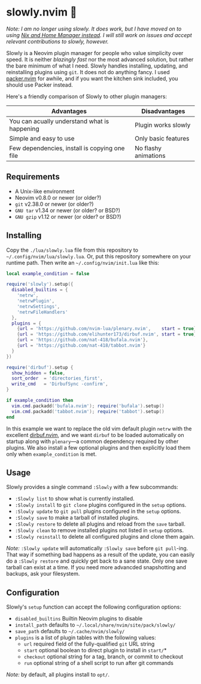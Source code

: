 slowly.nvim 🐢
==============

*Note: I am no longer using slowly. It does work, but I have moved on to
using [Nix and Home Manager instead](https://gist.github.com/nat-418/d76586da7a5d113ab90578ed56069509). I will still work on issues and accept
relevant contributions to slowly, however.*

Slowly is a Neovim plugin manager for people who value simplicity over speed.
It is neither *blazingly fast* nor the most advanced solution, but rather the
bare minimum of what I need. Slowly handles installing, updating, and
reinstalling plugins using `git`. It does not do anything fancy. I used
[packer.nvim](https://github.com/wbthomason/packer.nvim) for awhile,
and if you want the kitchen sink included, you should use Packer instead.

Here's a friendly comparison of Slowly to other plugin managers:

|                  Advantages                   |    Disadvantages     |
| --------------------------------------------- | -------------------  |
| You can acually understand what is happening  | Plugin works slowly  |
| Simple and easy to use                        | Only basic features  |
| Few dependencies, install is copying one file | No flashy animations |

Requirements
------------
* A Unix-like environment
* Neovim v0.8.0  or newer (or older?)
* `git`      v2.38.0 or newer (or older?)
* `GNU tar`  v1.34   or newer (or older? or BSD?)
* `GNU gzip` v1.12   or newer (or older? or BSD?)

Installing
----------
Copy the `./lua/slowly.lua` file from this repository to
`~/.config/nvim/lua/slowly.lua`. Or, put this repository somewhere
on your runtime path. Then write an `~/.config/nvim/init.lua` like this:

```lua
local example_condition = false

require('slowly').setup({ 
  disabled_builtins = {
    'netrw',
    'netrwPlugin',
    'netrwSettings',
    'netrwFileHandlers'
  },
  plugins = {
    {url = 'https://github.com/nvim-lua/plenary.nvim',    start = true},
    {url = 'https://github.com/elihunter173/dirbuf.nvim', start = true},
    {url = 'https://github.com/nat-418/bufala.nvim'},
    {url = 'https://github.com/nat-418/tabbot.nvim'}
  }
})

require('dirbuf').setup {
  show_hidden = false,
  sort_order  = 'directories_first',
  write_cmd   = 'DirbufSync -confirm',
}

if example_condition then
  vim.cmd.packadd('bufala.nvim'); require('bufala').setup()
  vim.cmd.packadd('tabbot.nvim'); require('tabbot').setup()
end
```

In this example we want to replace the old vim default plugin `netrw` with
the excellent [dirbuf.nvim](https://github.com/elihunter173/dirbuf.nvim),
and we want `dirbuf` to be loaded automatically on startup along with
`plenary`—a common dependency required by other plugins. We also install a
few optional plugins and then explicitly load them only when
`example_condition` is met. 

Usage
-----
Slowly provides a single command `:Slowly` with a few subcommands:
* `:Slowly list`      to show what is currently installed.
* `:Slowly install`   to `git clone` plugins configured in the `setup` options.
* `:Slowly update`    to `git pull` plugins configured in the `setup` options.
* `:Slowly save`      to make a tarball of installed plugins.
* `:Slowly restore`   to delete all plugins and reload from the `save` tarball.
* `:Slowly clean`     to remove installed plugins not listed in `setup` options.
* `:Slowly reinstall` to delete all configured plugins and clone them again.

*Note:* `:Slowly update` will automatically `:Slowly save` before
`git pull`-ing. That way if something bad happens as a result of the update,
you can easily do a `:Slowly restore` and quickly get back to a sane state.
Only one save tarball can exist at a time. If you need more advancded
snapshotting and backups, ask your filesystem.

Configuration
-------------
Slowly's `setup` function can accept the following configuration options:
* `disabled_builtins` Builtin Neovim plugins to disable
* `install_path`      defaults to `~/.local/share/nvim/site/pack/slowly/`
* `save_path`         defaults to `~/.cache/nvim/slowly/`
* `plugins`           is a list of plugin tables with the following values:
   - `url`            required field of the fully-qualified `git`  URL string
   - `start`          optional boolean to direct plugin to install in `start/`\*
   - `checkout`       optional string for a tag, branch, or commit to checkout
   - `run`            optional string of a shell script to run after git commands

*Note:* by default, all plugins install to `opt/`.
